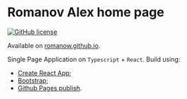 # Romanov Alex home page

[![GitHub license](https://img.shields.io/github/license/romanow/romanow.github.io?style=for-the-badge)](https://github.com/romanow/romanow.github.io/blob/master/LICENSE)

Available on [romanow.github.io](https://romanow.github.io).

Single Page Application on `Typescript` + `React`. Build using:

* [Create React App](https://create-react-app.dev/);
* [Bootstrap](https://getbootstrap.com/);
* [Github Pages publish](https://create-react-app.dev/docs/deployment/#github-pages).